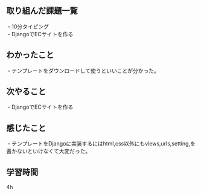 ## 取り組んだ課題一覧
・10分タイピング
<br>・DjangoでECサイトを作る
## わかったこと
・テンプレートをダウンロードして使うといいことが分かった。
## 次やること
・DjangoでECサイトを作る

## 感じたこと
・テンプレートをDjangoに実装するにはhtml,css以外にもviews,urls,setting,を書かないといけなくて大変だった。
## 学習時間
4h
